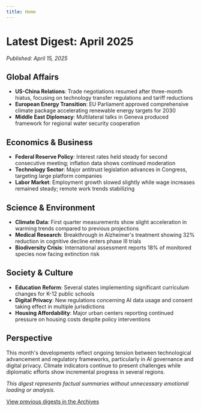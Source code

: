 ```yaml
---
title: Home
---
```


# Latest Digest: April 2025

*Published: April 15, 2025*

## Global Affairs

- **US-China Relations**: Trade negotiations resumed after three-month hiatus, focusing on technology transfer regulations and tariff reductions
- **European Energy Transition**: EU Parliament approved comprehensive climate package accelerating renewable energy targets for 2030
- **Middle East Diplomacy**: Multilateral talks in Geneva produced framework for regional water security cooperation

## Economics & Business

- **Federal Reserve Policy**: Interest rates held steady for second consecutive meeting; inflation data shows continued moderation
- **Technology Sector**: Major antitrust legislation advances in Congress, targeting large platform companies
- **Labor Market**: Employment growth slowed slightly while wage increases remained steady; remote work trends stabilizing

## Science & Environment

- **Climate Data**: First quarter measurements show slight acceleration in warming trends compared to previous projections
- **Medical Research**: Breakthrough in Alzheimer's treatment showing 32% reduction in cognitive decline enters phase III trials
- **Biodiversity Crisis**: International assessment reports 18% of monitored species now facing extinction risk

## Society & Culture

- **Education Reform**: Several states implementing significant curriculum changes for K-12 public schools
- **Digital Privacy**: New regulations concerning AI data usage and consent taking effect in multiple jurisdictions
- **Housing Affordability**: Major urban centers reporting continued pressure on housing costs despite policy interventions

## Perspective

This month's developments reflect ongoing tension between technological advancement and regulatory frameworks, particularly in AI governance and digital privacy. Climate indicators continue to present challenges while diplomatic efforts show incremental progress in several regions.

*This digest represents factual summaries without unnecessary emotional loading or analysis.*

[View previous digests in the Archives](/digests/)